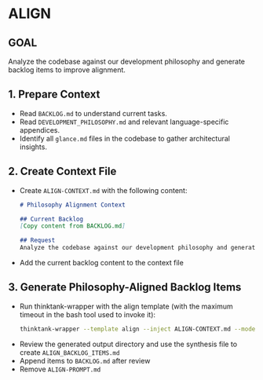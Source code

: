 # ALIGN

## GOAL
Analyze the codebase against our development philosophy and generate backlog items to improve alignment.

## 1. Prepare Context
- Read `BACKLOG.md` to understand current tasks.
- Read `DEVELOPMENT_PHILOSOPHY.md` and relevant language-specific appendices.
- Identify all `glance.md` files in the codebase to gather architectural insights.

## 2. Create Context File
- Create `ALIGN-CONTEXT.md` with the following content:
  ```markdown
  # Philosophy Alignment Context

  ## Current Backlog
  [Copy content from BACKLOG.md]

  ## Request
  Analyze the codebase against our development philosophy and generate backlog items to improve alignment.
  ```
- Add the current backlog content to the context file

## 3. Generate Philosophy-Aligned Backlog Items
- Run thinktank-wrapper with the align template (with the maximum timeout in the bash tool used to invoke it):
  ```bash
  thinktank-wrapper --template align --inject ALIGN-CONTEXT.md --model-set high_context --include-philosophy --include-glance ./
  ```
- Review the generated output directory and use the synthesis file to create `ALIGN_BACKLOG_ITEMS.md`
- Append items to `BACKLOG.md` after review
- Remove `ALIGN-PROMPT.md`